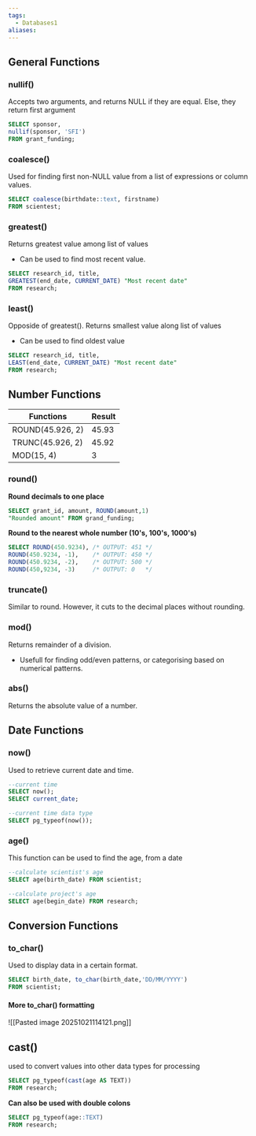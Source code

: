 ```yaml
---
tags:
  - Databases1
aliases:
---
```


## General Functions
### nullif()
Accepts two arguments, and returns NULL if they are equal. Else, they return first argument

```sql showlinenumbers
SELECT sponsor, 
nullif(sponsor, 'SFI')
FROM grant_funding;
```

### coalesce()
Used for finding first non-NULL value from a list of expressions or column values.

```sql showlinenumbers
SELECT coalesce(birthdate::text, firstname)
FROM scientest;
```

### greatest()
Returns greatest value among list of values
- Can be used to find most recent value.

```sql showlinenumbers
SELECT research_id, title,
GREATEST(end_date, CURRENT_DATE) "Most recent date"
FROM research;
```

### least()
Opposide of greatest(). Returns smallest value along list of values
- Can be used to find oldest value
```sql showlinenumbers
SELECT research_id, title,
LEAST(end_date, CURRENT_DATE) "Most recent date" 
FROM research;
```

## Number Functions

| Functions        | Result |
| ---------------- | ------ |
| ROUND(45.926, 2) | 45.93  |
| TRUNC(45.926, 2) | 45.92  |
| MOD(15, 4)       | 3      |

### round()
**Round decimals to one place**
```sql showlinenumbers
SELECT grant_id, amount, ROUND(amount,1)
"Rounded amount" FROM grand_funding;
```

**Round to the nearest whole number (10's, 100's, 1000's)**
```sql showlinenumbers
SELECT ROUND(450.9234), /* OUTPUT: 451 */
ROUND(450.9234, -1),    /* OUTPUT: 450 */
ROUND(450.9234, -2),    /* OUTPUT: 500 */
ROUND(450,9234, -3)     /* OUTPUT: 0   */
```
### truncate()
Similar to round. However, it cuts to the decimal places without rounding.

### mod()
Returns remainder of a division.
- Usefull for finding odd/even patterns, or categorising based on numerical patterns.

### abs()
Returns the absolute value of a number.

## Date Functions
### now()
Used to retrieve current date and time.
```sql showlinenumbers
--current time
SELECT now();
SELECT current_date;

--current time data type
SELECT pg_typeof(now());
```

### age()
This function can be used to find the age, from a date
```sql showlinenumbers
--calculate scientist's age
SELECT age(birth_date) FROM scientist;

--calculate project's age
SELECT age(begin_date) FROM research;
```

## Conversion Functions
### to_char()
Used to display data in a certain format.
```sql showlinenumbers
SELECT birth_date, to_char(birth_date,'DD/MM/YYYY')
FROM scientist;
```

#### More to_char() formatting
![[Pasted image 20251021114121.png]]

## cast()
used to convert values into other data types for processing
```sql showlinenumbers
SELECT pg_typeof(cast(age AS TEXT))
FROM research;
```

**Can also be used with double colons**
```sql showlinenumbers
SELECT pg_typeof(age::TEXT)
FROM research;
```

